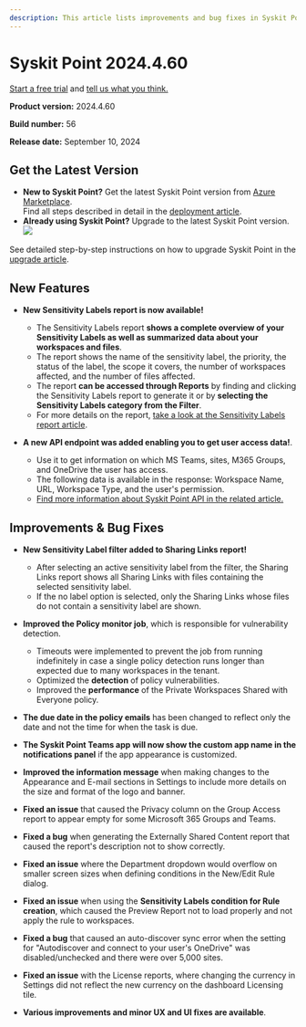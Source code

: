 ```yaml
---
description: This article lists improvements and bug fixes in Syskit Point version 2024.4.60
---
```


# Syskit Point 2024.4.60

[Start a free trial](https://www.syskit.com/products/point/free-trial/) and [tell us what you think.](https://www.syskit.com/company/contact-us/)

**Product version:** 2024.4.60 

**Build number:** 56

**Release date:** September 10, 2024

## Get the Latest Version

* **New to Syskit Point?** Get the latest Syskit Point version from [Azure Marketplace](https://azuremarketplace.microsoft.com/en-us/marketplace/apps/syskitltd.syskit\_point).\
 Find all steps described in detail in the [deployment article](../../../set-up-point-data-center/deployment/deploy-syskit-point.md).
* **Already using Syskit Point?** Upgrade to the latest Syskit Point version.\
 [![](https://aka.ms/deploytoazurebutton)](https://portal.azure.com/#create/Microsoft.Template/uri/https%3A%2F%2Fsyskitassetsstorage.blob.core.windows.net%2Fpoint%2FARMTemplates%2FPointUpdateDeploy%2FPointUpdateTemplate.json)

See detailed step-by-step instructions on how to upgrade Syskit Point in the [upgrade article](../../../set-up-point-data-center/deployment/upgrade-syskit-point.md).

## New Features

* **New Sensitivity Labels report is now available!**
  * The Sensitivity Labels report **shows a complete overview of your Sensitivity Labels as well as summarized data about your workspaces and files**. 
  * The report shows the name of the sensitivity label, the priority, the status of the label, the scope it covers, the number of workspaces affected, and the number of files affected. 
  * The report **can be accessed through Reports** by finding and clicking the Sensitivity Labels report to generate it or by **selecting the Sensitivity Labels category from the Filter**. 
  * For more details on the report, [take a look at the Sensitivity Labels report article](../../../reporting/sensitivity-labels.md).

* **A new API endpoint was added enabling you to get user access data!**.
    * Use it to get information on which MS Teams, sites, M365 Groups, and OneDrive the user has access.
    * The following data is available in the response: Workspace Name, URL, Workspace Type, and the user's permission.
    * [Find more information about Syskit Point API in the related article.](../../../integrations/syskit-point-api.md)

## Improvements & Bug Fixes

* **New Sensitivity Label filter added to Sharing Links report!** 
  * After selecting an active sensitivity label from the filter, the Sharing Links report shows all Sharing Links with files containing the selected sensitivity label.   
  * If the no label option is selected, only the Sharing Links whose files do not contain a sensitivity label are shown.

* **Improved the Policy monitor job**, which is responsible for vulnerability detection. 
  * Timeouts were implemented to prevent the job from running indefinitely in case a single policy detection runs longer than expected due to many workspaces in the tenant.
  * Optimized the **detection** of policy vulnerabilities.
  * Improved the **performance** of the Private Workspaces Shared with Everyone policy.

* **The due date in the policy emails** has been changed to reflect only the date and not the time for when the task is due. 

* **The Syskit Point Teams app will now show the custom app name in the notifications panel** if the app appearance is customized. 

* **Improved the information message** when making changes to the Appearance and E-mail sections in Settings to include more details on the size and format of the logo and banner. 

* **Fixed an issue** that caused the Privacy column on the Group Access report to appear empty for some Microsoft 365 Groups and Teams. 

* **Fixed a bug** when generating the Externally Shared Content report that caused the report's description not to show correctly. 

* **Fixed an issue** where the Department dropdown would overflow on smaller screen sizes when defining conditions in the New/Edit Rule dialog.

* **Fixed an issue** when using the **Sensitivity Labels condition for Rule creation**, which caused the Preview Report not to load properly and not apply the rule to workspaces. 

* **Fixed a bug** that caused an auto-discover sync error when the setting for "Autodiscover and connect to your user's OneDrive" was disabled/unchecked and there were over 5,000 sites. 

* **Fixed an issue** with the License reports, where changing the currency in Settings did not reflect the new currency on the dashboard Licensing tile.

* **Various improvements and minor UX and UI fixes are available**.
